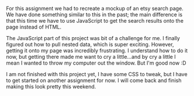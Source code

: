 For this assignment we had to recreate a mockup of an etsy search page. We have done something similar to this in the past; the main difference is that this time we have to use JavaScript to get the search results onto the page instead of HTML.

The JavaScript part of this project was bit of a challenge for me. I finally figured out how to pull nested data, which is super exciting. However, getting it onto my page was incredibly frustrating. I understand how to do it now, but getting there made me want to cry a little...and by cry a little I mean I wanted to throw my computer out the window. But I'm good now :D

I am not finished with this project yet, I have some CSS to tweak, but I have to get started on another assignment for now. I will come back and finish making this look pretty this weekend.
